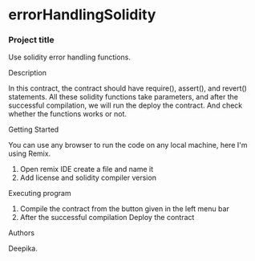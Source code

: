 # errorHandlingSolidity
### Project title  


Use solidity error handling functions.


Description

In this contract, the contract should have require(), assert(), and revert() statements. All these solidity functions take parameters, and after the successful compilation, we will run the deploy the contract. And check whether the functions works or not.




Getting Started


You can use any browser to run the code on any local machine, here I'm using Remix.



1. Open remix IDE create a file and name it
2. Add license and solidity compiler version


Executing program
1. Compile the contract from the button given in the left menu bar
2. After the successful compilation Deploy the contract


Authors

Deepika.


